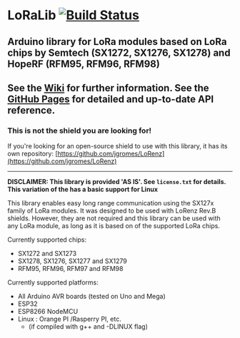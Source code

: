 # LoRaLib [![Build Status](https://travis-ci.org/zhgzhg/LoRaLib.svg?branch=master)](https://travis-ci.org/zhgzhg/LoRaLib)

## Arduino library for LoRa modules based on LoRa chips by Semtech (SX1272, SX1276, SX1278) and HopeRF (RFM95, RFM96, RFM98)

## See the [Wiki](https://github.com/jgromes/LoRaLib/wiki) for further information. See the [GitHub Pages](https://jgromes.github.io/LoRaLib) for detailed and up-to-date API reference.

### This is not the shield you are looking for!
If you're looking for an open-source shield to use with this library, it has its own repository: [https://github.com/jgromes/LoRenz](https://github.com/jgromes/LoRenz)

---

**DISCLAIMER: This library is provided 'AS IS'. See `license.txt` for details.**
**This variation of the has a basic support for Linux**

This library enables easy long range communication using the SX127x family of LoRa modules. It was designed to be used with LoRenz Rev.B shields. However, they are not required and this library can be used with any LoRa module, as long as it is based on of the supported LoRa chips.

Currently supported chips:
* SX1272 and SX1273
* SX1278, SX1276, SX1277 and SX1279
* RFM95, RFM96, RFM97 and RFM98

Currently supported platforms:
* All Arduino AVR boards (tested on Uno and Mega)
* ESP32
* ESP8266 NodeMCU
* Linux : Orange PI /Rasperry PI, etc.
    * (if compiled with g++ and -DLINUX flag)
